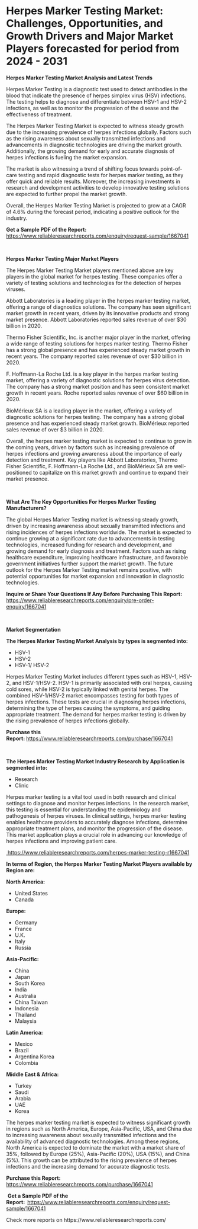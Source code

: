 <p><h1>Herpes Marker Testing Market: Challenges, Opportunities, and Growth Drivers and Major Market Players forecasted for period from 2024 - 2031</h1></p><p><strong>Herpes Marker Testing Market Analysis and Latest Trends</strong></p>
<p><p>Herpes Marker Testing is a diagnostic test used to detect antibodies in the blood that indicate the presence of herpes simplex virus (HSV) infections. The testing helps to diagnose and differentiate between HSV-1 and HSV-2 infections, as well as to monitor the progression of the disease and the effectiveness of treatment.</p><p>The Herpes Marker Testing Market is expected to witness steady growth due to the increasing prevalence of herpes infections globally. Factors such as the rising awareness about sexually transmitted infections and advancements in diagnostic technologies are driving the market growth. Additionally, the growing demand for early and accurate diagnosis of herpes infections is fueling the market expansion.</p><p>The market is also witnessing a trend of shifting focus towards point-of-care testing and rapid diagnostic tests for herpes marker testing, as they offer quick and reliable results. Moreover, the increasing investments in research and development activities to develop innovative testing solutions are expected to further propel the market growth.</p><p>Overall, the Herpes Marker Testing Market is projected to grow at a CAGR of 4.6% during the forecast period, indicating a positive outlook for the industry.</p></p>
<p><strong>Get a Sample PDF of the Report:&nbsp;</strong> <a href="https://www.reliableresearchreports.com/enquiry/request-sample/1667041">https://www.reliableresearchreports.com/enquiry/request-sample/1667041</a></p>
<p>&nbsp;</p>
<p><strong>Herpes Marker Testing Major Market Players</strong></p>
<p><p>The Herpes Marker Testing Market players mentioned above are key players in the global market for herpes testing. These companies offer a variety of testing solutions and technologies for the detection of herpes viruses.</p><p>Abbott Laboratories is a leading player in the herpes marker testing market, offering a range of diagnostics solutions. The company has seen significant market growth in recent years, driven by its innovative products and strong market presence. Abbott Laboratories reported sales revenue of over $30 billion in 2020.</p><p>Thermo Fisher Scientific, Inc. is another major player in the market, offering a wide range of testing solutions for herpes marker testing. Thermo Fisher has a strong global presence and has experienced steady market growth in recent years. The company reported sales revenue of over $30 billion in 2020.</p><p>F. Hoffmann-La Roche Ltd. is a key player in the herpes marker testing market, offering a variety of diagnostic solutions for herpes virus detection. The company has a strong market position and has seen consistent market growth in recent years. Roche reported sales revenue of over $60 billion in 2020.</p><p>BioMérieux SA is a leading player in the market, offering a variety of diagnostic solutions for herpes testing. The company has a strong global presence and has experienced steady market growth. BioMérieux reported sales revenue of over $3 billion in 2020.</p><p>Overall, the herpes marker testing market is expected to continue to grow in the coming years, driven by factors such as increasing prevalence of herpes infections and growing awareness about the importance of early detection and treatment. Key players like Abbott Laboratories, Thermo Fisher Scientific, F. Hoffmann-La Roche Ltd., and BioMérieux SA are well-positioned to capitalize on this market growth and continue to expand their market presence.</p></p>
<p>&nbsp;</p>
<p><strong>What Are The Key Opportunities For Herpes Marker Testing Manufacturers?</strong></p>
<p><p>The global Herpes Marker Testing market is witnessing steady growth, driven by increasing awareness about sexually transmitted infections and rising incidences of herpes infections worldwide. The market is expected to continue growing at a significant rate due to advancements in testing technologies, increased funding for research and development, and growing demand for early diagnosis and treatment. Factors such as rising healthcare expenditure, improving healthcare infrastructure, and favorable government initiatives further support the market growth. The future outlook for the Herpes Marker Testing market remains positive, with potential opportunities for market expansion and innovation in diagnostic technologies.</p></p>
<p><strong>Inquire or Share Your Questions If Any Before Purchasing This Report:</strong> <a href="https://www.reliableresearchreports.com/enquiry/pre-order-enquiry/1667041">https://www.reliableresearchreports.com/enquiry/pre-order-enquiry/1667041</a></p>
<p>&nbsp;</p>
<p><strong>Market Segmentation</strong></p>
<p><strong>The Herpes Marker Testing Market Analysis by types is segmented into:</strong></p>
<p><ul><li>HSV-1</li><li>HSV-2</li><li>HSV-1/ HSV-2</li></ul></p>
<p><p>Herpes Marker Testing Market includes different types such as HSV-1, HSV-2, and HSV-1/HSV-2. HSV-1 is primarily associated with oral herpes, causing cold sores, while HSV-2 is typically linked with genital herpes. The combined HSV-1/HSV-2 market encompasses testing for both types of herpes infections. These tests are crucial in diagnosing herpes infections, determining the type of herpes causing the symptoms, and guiding appropriate treatment. The demand for herpes marker testing is driven by the rising prevalence of herpes infections globally.</p></p>
<p><strong>Purchase this Report:&nbsp;</strong><a href="https://www.reliableresearchreports.com/purchase/1667041">https://www.reliableresearchreports.com/purchase/1667041</a></p>
<p>&nbsp;</p>
<p><strong>The Herpes Marker Testing Market Industry Research by Application is segmented into:</strong></p>
<p><ul><li>Research</li><li>Clinic</li></ul></p>
<p><p>Herpes marker testing is a vital tool used in both research and clinical settings to diagnose and monitor herpes infections. In the research market, this testing is essential for understanding the epidemiology and pathogenesis of herpes viruses. In clinical settings, herpes marker testing enables healthcare providers to accurately diagnose infections, determine appropriate treatment plans, and monitor the progression of the disease. This market application plays a crucial role in advancing our knowledge of herpes infections and improving patient care.</p></p>
<p><a href="https://www.reliableresearchreports.com/herpes-marker-testing-r1667041">&nbsp;https://www.reliableresearchreports.com/herpes-marker-testing-r1667041</a></p>
<p><strong>In terms of Region, the Herpes Marker Testing Market Players available by Region are:</strong></p>
<p>
    <p> <strong> North America: </strong>
        <ul>
            <li>United States</li>
            <li>Canada</li>
        </ul>
        </p> 
    <p> <strong> Europe: </strong>
        <ul>
            <li>Germany</li>
            <li>France</li>
            <li>U.K.</li>
            <li>Italy</li>
            <li>Russia</li>
        </ul>
        </p> 
    <p> <strong> Asia-Pacific: </strong>
        <ul>
            <li>China</li>
            <li>Japan</li>
            <li>South Korea</li>
            <li>India</li>
            <li>Australia</li>
            <li>China Taiwan</li>
            <li>Indonesia</li>
            <li>Thailand</li>
            <li>Malaysia</li>
        </ul>
        </p> 
    <p> <strong> Latin America: </strong>
        <ul>
            <li>Mexico</li>
            <li>Brazil</li>
            <li>Argentina Korea</li>
            <li>Colombia</li>
        </ul>
        </p> 
    <p> <strong> Middle East & Africa: </strong>
        <ul>
            <li>Turkey</li>
            <li>Saudi</li>
            <li>Arabia</li>
            <li>UAE</li>
            <li>Korea</li>
        </ul>
    </p>
    </p>
<p><p>The herpes marker testing market is expected to witness significant growth in regions such as North America, Europe, Asia-Pacific, USA, and China due to increasing awareness about sexually transmitted infections and the availability of advanced diagnostic technologies. Among these regions, North America is expected to dominate the market with a market share of 35%, followed by Europe (25%), Asia-Pacific (20%), USA (15%), and China (5%). This growth can be attributed to the rising prevalence of herpes infections and the increasing demand for accurate diagnostic tests.</p></p>
<p><strong>Purchase this Report: </strong><a href="https://www.reliableresearchreports.com/purchase/1667041">https://www.reliableresearchreports.com/purchase/1667041</a></p>
<p>&nbsp;<strong>Get a Sample PDF of the Report:&nbsp;&nbsp;</strong><a href="https://www.reliableresearchreports.com/enquiry/request-sample/1667041">https://www.reliableresearchreports.com/enquiry/request-sample/1667041</a></p>
<p><strong></strong></p>
<p>Check more reports on https://www.reliableresearchreports.com/</p>